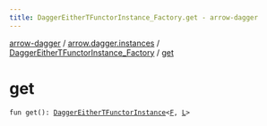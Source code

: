 ```yaml
---
title: DaggerEitherTFunctorInstance_Factory.get - arrow-dagger
---
```


[arrow-dagger](../../index.html) / [arrow.dagger.instances](../index.html) / [DaggerEitherTFunctorInstance_Factory](index.html) / [get](./get.html)

# get

`fun get(): `[`DaggerEitherTFunctorInstance`](../-dagger-either-t-functor-instance/index.html)`<`[`F`](index.html#F)`, `[`L`](index.html#L)`>`